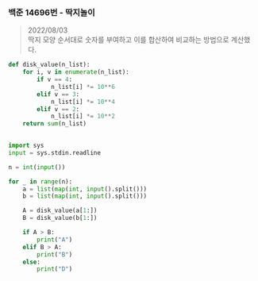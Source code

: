 ### 백준 14696번 - 딱지놀이

> 2022/08/03 <br>
> 딱지 모양 순서대로 숫자를 부여하고 이를 합산하여 비교하는 방법으로 계산했다.

```python
def disk_value(n_list):
    for i, v in enumerate(n_list):
        if v == 4:
            n_list[i] *= 10**6
        elif v == 3:
            n_list[i] *= 10**4
        elif v == 2:
            n_list[i] *= 10**2
    return sum(n_list)
    

import sys
input = sys.stdin.readline

n = int(input())

for _ in range(n):
    a = list(map(int, input().split()))
    b = list(map(int, input().split()))

    A = disk_value(a[1:])
    B = disk_value(b[1:])

    if A > B:
        print("A")
    elif B > A:
        print("B")
    else:
        print("D")
```